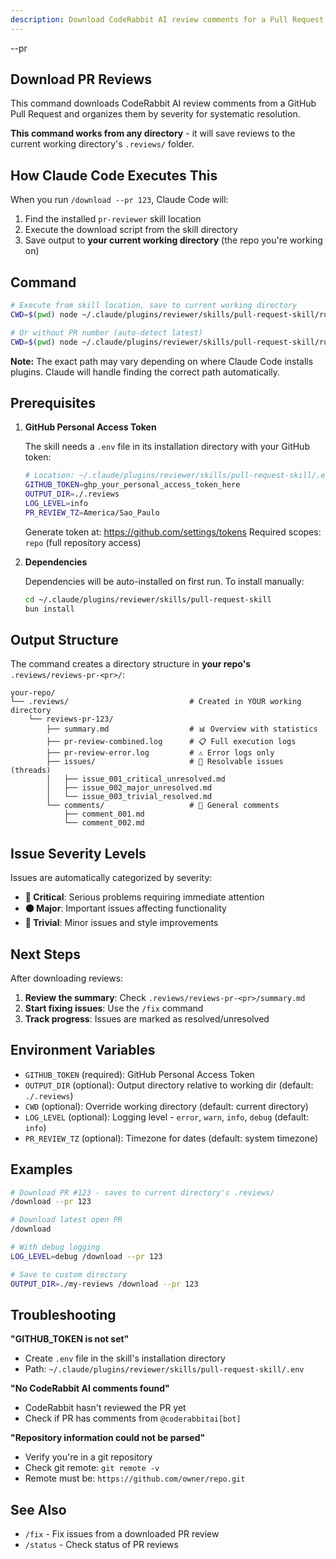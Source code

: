 ```yaml
---
description: Download CodeRabbit AI review comments for a Pull Request
---
```


<pr>--pr</pr>

## Download PR Reviews

This command downloads CodeRabbit AI review comments from a GitHub Pull Request and organizes them by severity for systematic resolution.

**This command works from any directory** - it will save reviews to the current working directory's `.reviews/` folder.

## How Claude Code Executes This

When you run `/download --pr 123`, Claude Code will:

1. Find the installed `pr-reviewer` skill location
2. Execute the download script from the skill directory
3. Save output to **your current working directory** (the repo you're working on)

## Command

```bash
# Execute from skill location, save to current working directory
CWD=$(pwd) node ~/.claude/plugins/reviewer/skills/pull-request-skill/run.js download <pr>

# Or without PR number (auto-detect latest)
CWD=$(pwd) node ~/.claude/plugins/reviewer/skills/pull-request-skill/run.js download
```

**Note:** The exact path may vary depending on where Claude Code installs plugins. Claude will handle finding the correct path automatically.

## Prerequisites

1. **GitHub Personal Access Token**

   The skill needs a `.env` file in its installation directory with your GitHub token:

   ```bash
   # Location: ~/.claude/plugins/reviewer/skills/pull-request-skill/.env
   GITHUB_TOKEN=ghp_your_personal_access_token_here
   OUTPUT_DIR=./.reviews
   LOG_LEVEL=info
   PR_REVIEW_TZ=America/Sao_Paulo
   ```

   Generate token at: https://github.com/settings/tokens
   Required scopes: `repo` (full repository access)

2. **Dependencies**

   Dependencies will be auto-installed on first run. To install manually:

   ```bash
   cd ~/.claude/plugins/reviewer/skills/pull-request-skill
   bun install
   ```

## Output Structure

The command creates a directory structure in **your repo's** `.reviews/reviews-pr-<pr>/`:

```
your-repo/
└── .reviews/                           # Created in YOUR working directory
    └── reviews-pr-123/
        ├── summary.md                  # 📊 Overview with statistics
        ├── pr-review-combined.log      # 📋 Full execution logs
        ├── pr-review-error.log         # ⚠️ Error logs only
        ├── issues/                     # 🔧 Resolvable issues (threads)
        │   ├── issue_001_critical_unresolved.md
        │   ├── issue_002_major_unresolved.md
        │   └── issue_003_trivial_resolved.md
        └── comments/                   # 💬 General comments
            ├── comment_001.md
            └── comment_002.md
```

## Issue Severity Levels

Issues are automatically categorized by severity:

- **🔴 Critical**: Serious problems requiring immediate attention
- **🟠 Major**: Important issues affecting functionality
- **🔵 Trivial**: Minor issues and style improvements

## Next Steps

After downloading reviews:

1. **Review the summary**: Check `.reviews/reviews-pr-<pr>/summary.md`
2. **Start fixing issues**: Use the `/fix` command
3. **Track progress**: Issues are marked as resolved/unresolved

## Environment Variables

- `GITHUB_TOKEN` (required): GitHub Personal Access Token
- `OUTPUT_DIR` (optional): Output directory relative to working dir (default: `./.reviews`)
- `CWD` (optional): Override working directory (default: current directory)
- `LOG_LEVEL` (optional): Logging level - `error`, `warn`, `info`, `debug` (default: `info`)
- `PR_REVIEW_TZ` (optional): Timezone for dates (default: system timezone)

## Examples

```bash
# Download PR #123 - saves to current directory's .reviews/
/download --pr 123

# Download latest open PR
/download

# With debug logging
LOG_LEVEL=debug /download --pr 123

# Save to custom directory
OUTPUT_DIR=./my-reviews /download --pr 123
```

## Troubleshooting

**"GITHUB_TOKEN is not set"**
- Create `.env` file in the skill's installation directory
- Path: `~/.claude/plugins/reviewer/skills/pull-request-skill/.env`

**"No CodeRabbit AI comments found"**
- CodeRabbit hasn't reviewed the PR yet
- Check if PR has comments from `@coderabbitai[bot]`

**"Repository information could not be parsed"**
- Verify you're in a git repository
- Check git remote: `git remote -v`
- Remote must be: `https://github.com/owner/repo.git`

## See Also

- `/fix` - Fix issues from a downloaded PR review
- `/status` - Check status of PR reviews
